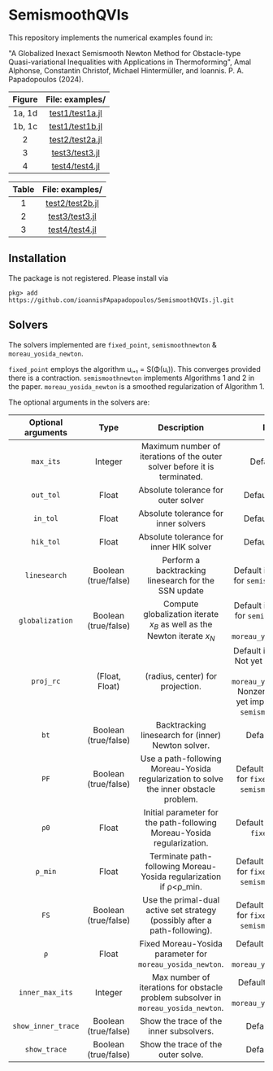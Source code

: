 # SemismoothQVIs

This repository implements the numerical examples found in:

"A Globalized Inexact Semismooth Newton Method for Obstacle-type Quasi-variational Inequalities with Applications in Thermoforming", Amal Alphonse, Constantin Christof, Michael Hintermüller, and Ioannis. P. A. Papadopoulos (2024).

|Figure|File: examples/|
|:-:|:-:|
|1a, 1d|[test1/test1a.jl](https://github.com/ioannisPApapadopoulos/SemismoothQVIs.jl/tree/main/examples/test1/test1a.jl)|
|1b, 1c|[test1/test1b.jl](https://github.com/ioannisPApapadopoulos/SemismoothQVIs.jl/tree/main/examples/test1/test1b.jl)|
|2|[test2/test2a.jl](https://github.com/ioannisPApapadopoulos/SemismoothQVIs.jl/tree/main/examples/test2/test2a.jl)|
|3|[test3/test3.jl](https://github.com/ioannisPApapadopoulos/SemismoothQVIs.jl/tree/main/examples/test3/test3.jl)|
|4|[test4/test4.jl](https://github.com/ioannisPApapadopoulos/SemismoothQVIs.jl/tree/main/examples/test4/test4.jl)|

|Table|File: examples/|
|:-:|:-:|
|1|[test2/test2b.jl](https://github.com/ioannisPApapadopoulos/SemismoothQVIs.jl/tree/main/examples/test2/test2b.jl)|
|2|[test3/test3.jl](https://github.com/ioannisPApapadopoulos/SemismoothQVIs.jl/tree/main/examples/test3/test3.jl)|
|3|[test4/test4.jl](https://github.com/ioannisPApapadopoulos/SemismoothQVIs.jl/tree/main/examples/test4/test4.jl)|

## Installation

The package is not registered. Please install via

```pkg> add https://github.com/ioannisPApapadopoulos/SemismoothQVIs.jl.git```

## Solvers

The solvers implemented are `fixed_point`, `semismoothnewton` &  `moreau_yosida_newton`.

`fixed_point` employs the algorithm uᵢ₊₁ = S(Φ(uᵢ)). This converges provided there is a contraction.
`semismoothnewton` implements Algorithms 1 and 2 in the paper.
`moreau_yosida_newton` is a smoothed regularization of Algorithm 1.

The optional arguments in the solvers are:

|Optional arguments|Type|Description|Notes|
|:-:|:-:|:-:|:-:|
|`max_its`|Integer|Maximum number of iterations of the outer solver before it is terminated.|Default is `20`.|
|`out_tol`|Float|Absolute tolerance for outer solver|Default is `1e-10`.|
|`in_tol`|Float|Absolute tolerance for inner solvers|Default is `1e-10`.|
|`hik_tol`|Float|Absolute tolerance for inner HIK solver|Default is `1e-10`.|
|`linesearch`|Boolean (true/false)|Perform a backtracking linesearch for the SSN update|Default is `false`. Only for `semismoothnewton`.|
|`globalization`|Boolean (true/false)|Compute globalization iterate $x_B$ as well as the Newton iterate $x_N$|Default is `false`. Only for `semismoothnewton` and `moreau_yosida_newton`.|
|`proj_rc`|(Float, Float)|(radius, center) for projection.|Default is `(Inf, 0.0)`. Not yet implemented for `moreau_yosida_newton`. Nonzero center not yet implemented for `semismoothnewton`.|
|`bt`|Boolean (true/false)|Backtracking linesearch for (inner) Newton solver.|Default is `true`.|
|`PF`|Boolean (true/false)|Use a path-following Moreau-Yosida regularization to solve the inner obstacle problem.|Default is `true`. Only for `fixed_point` and `semismoothnewton`.|
|`ρ0`|Float|Initial parameter for the path-following Moreau-Yosida regularization.|Default is `1`. Only for `fixed_point`.|
|`ρ_min`|Float|Terminate path-following Moreau-Yosida regularization if ρ<ρ_min.|Default is `1e-6`. Only for `fixed_point` and `semismoothnewton`.|
|`FS`|Boolean (true/false)|Use the primal-dual active set strategy (possibly after a path-following).|Default is `true`. Only for `fixed_point` and `semismoothnewton`.|
|`ρ`|Float|Fixed Moreau-Yosida parameter for `moreau_yosida_newton`.|Default is `1e-5`. Only for `moreau_yosida_newton`.|
|`inner_max_its`|Integer|Max number of iterations for obstacle problem subsolver in `moreau_yosida_newton`.|Default is `400`. Only for `moreau_yosida_newton`.|
|`show_inner_trace`|Boolean (true/false)|Show the trace of the inner subsolvers.|Default is `true`.|
|`show_trace`|Boolean (true/false)|Show the trace of the outer solve.|Default is `true`.|


